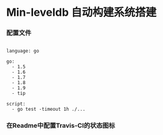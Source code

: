 # Min-leveldb 自动构建系统搭建


### 配置文件

```

language: go

go:
  - 1.5
  - 1.6
  - 1.7
  - 1.8
  - 1.9
  - tip

script:
  - go test -timeout 1h ./...

```

### 在Readme中配置Travis-CI的状态图标